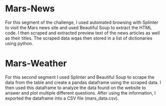 # Mars-News
For this segment of the challenge, I used automated browsing with Splinter to visit the Mars news site and used Beautiful Soup to extract the HTML code. I then scraped and extracted preview text of the news articles as well as their titles. The scraped data wqas then stored in a list of dictionaries using python.

# Mars-Weather
For this second segment I used Splinter and Beautiful Soup to scrape the data from the table and create a pandas dataframe using the scraped data. I then used this dataframe to analyze the data found on the website to answer and plot multiple different questions. After using the information, I exported the dataframe into a CSV file (mars_data.csv).
